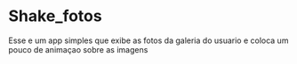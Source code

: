 # Shake_fotos
Esse e um app simples que exibe as fotos da galeria do usuario e coloca um pouco de animaçao sobre as imagens
